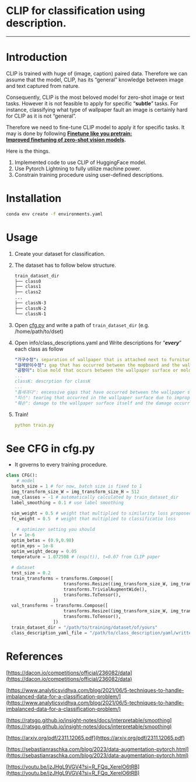 # CLIP for classification using description.
----
# Introduction

CLIP is trained with huge of (image, caption) paired data. Therefore we can assume that the model, CLIP, has its “general” knowledge between image and text captured from nature. 

Consequently, CLIP is the most beloved model for zero-shot image or text tasks. However it is not feasible to apply for specific “**subtle**” tasks. For instance, classifying what type of wallpaper fault an image is certainly hard for CLIP as it is not “general”.

Therefore we need to fine-tune CLIP model to apply it for specific tasks. It may is done by following **[Finetune like you pretrain: Improved finetuning of zero-shot vision models](http://openaccess.thecvf.com/content/CVPR2023/html/Goyal_Finetune_Like_You_Pretrain_Improved_Finetuning_of_Zero-Shot_Vision_Models_CVPR_2023_paper.html).** 

Here is the things.

1. Implemented code to use CLIP of HuggingFace model.
2. Use Pytorch Lightning to fully utilize machine power.
3. Constrain training procedure using user-defined descriptions.

# Installation

```bash
conda env create -f environments.yaml
```

# Usage

1. Create your dataset for classification.
2. The dataset has to follow below structure.
    
    ```bash
    train_dataset_dir
    ├── class0
    ├── class1
    ├── class2
    ...
    ├── classN-3
    ├── classN-2
    └── classN-1
    ```
    
3. Open [cfg.py](http://cfg.py) and write a path of `train_dataset_dir` (e.g. /home/path/to/dset)
4. Open info/class_descriptions.yaml and Write descriptions for “***every***” each class as follow
    
    ```yaml
    "가구수정": separation of wallpaper that is attached next to furniture with compartments, a defect that occurs in places like built-in wardrobes or drawers
    "걸레받이수정": gap that has occurred between the mopboard and the wallpaper, mopboard is a material used to connect the side of the wallpaper and the floor, and this describes a defect that has occurred around that area
    "곰팡이": blue mold that occurs between the wallpaper surface or moldings and the wallpaper. The defect arises over time in damp conditions or due to water leakage
    ...
    classK: descrption for classK
    ...
    "틈새과다": excessive gaps that have occurred between the wallpaper surface and moldings
    "피스": tearing that occurred in the wallpaper surface due to improperly installed screws
    "훼손": damage to the wallpaper surface itself and the damage occurring between the wallpaper and moldings
    ```
    
5. Train!
    
    ```yaml
    python train.py
    ```
    

# See CFG in cfg.py

- It governs to every training procedure.

```python
class CFG():
	# model 
  batch_size = 1 # for now, batch size is fixed to 1
  img_transform_size_W = img_transform_size_H = 512
  num_classes = -1 # automatically calculated by train_dataset_dir
  label_smoothing = 0.1 # use label smoothing
  
  sim_weight = 0.5 # weight that multiplied to similarity loss proposed in paper CLIP.
  fc_weight = 0.5  # weight that multiplied to classificatio loss

	# optimizer setting you should 
  lr = 1e-6
  optim_betas = (0.9,0.98)
  optim_eps = 1e-8
  optim_weight_decay = 0.05
  temperature = 1.072508 # (exp(t)), t=0.07 from CLIP paper
  
  # dataset
  test_size = 0.2
  train_transforms = transforms.Compose([
                      transforms.Resize((img_transform_size_W, img_transform_size_H)),
                      transforms.TrivialAugmentWide(),
                      transforms.ToTensor(),
                  ])
  val_transforms = transforms.Compose([
                      transforms.Resize((img_transform_size_W, img_transform_size_H)),
                      transforms.ToTensor(),
                  ])
  train_dataset_dir = "/path/to/training/dataset/of/yours"
  class_description_yaml_file = "/path/to/class_description/yaml/written/in/step4"	

```

# References

[https://dacon.io/competitions/official/236082/data](https://dacon.io/competitions/official/236082/data)

[https://www.analyticsvidhya.com/blog/2021/06/5-techniques-to-handle-imbalanced-data-for-a-classification-problem/](https://www.analyticsvidhya.com/blog/2021/06/5-techniques-to-handle-imbalanced-data-for-a-classification-problem/)

[https://ratsgo.github.io/insight-notes/docs/interpretable/smoothing](https://ratsgo.github.io/insight-notes/docs/interpretable/smoothing)

[https://arxiv.org/pdf/2311.12065.pdf](https://arxiv.org/pdf/2311.12065.pdf)

[https://sebastianraschka.com/blog/2023/data-augmentation-pytorch.html](https://sebastianraschka.com/blog/2023/data-augmentation-pytorch.html)

[https://youtu.be/jzJHgL9VGV4?si=R_FQq_XerelO6tRB](https://youtu.be/jzJHgL9VGV4?si=R_FQq_XerelO6tRB)